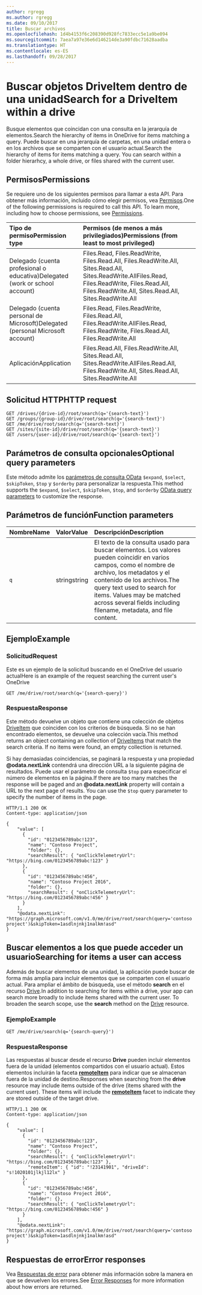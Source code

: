 ```yaml
---
author: rgregg
ms.author: rgregg
ms.date: 09/10/2017
title: Buscar archivos
ms.openlocfilehash: 1d4b4153f6c208390d928fc7833ecc5e1a9be094
ms.sourcegitcommit: 7aea7a97e36e6d146214de3a90fdbc71628aadba
ms.translationtype: HT
ms.contentlocale: es-ES
ms.lasthandoff: 09/28/2017
---
```

# <a name="search-for-a-driveitems-within-a-drive"></a><span data-ttu-id="b4d0b-102">Buscar objetos DriveItem dentro de una unidad</span><span class="sxs-lookup"><span data-stu-id="b4d0b-102">Search for a DriveItem within a drive</span></span>

<span data-ttu-id="b4d0b-103">Busque elementos que coincidan con una consulta en la jerarquía de elementos.</span><span class="sxs-lookup"><span data-stu-id="b4d0b-103">Search the hierarchy of items in OneDrive for items matching a query.</span></span>
<span data-ttu-id="b4d0b-104">Puede buscar en una jerarquía de carpetas, en una unidad entera o en los archivos que se comparten con el usuario actual.</span><span class="sxs-lookup"><span data-stu-id="b4d0b-104">Search the hierarchy of items for items matching a query. You can search within a folder hierarhcy, a whole drive, or files shared with the current user.</span></span>

## <a name="permissions"></a><span data-ttu-id="b4d0b-105">Permisos</span><span class="sxs-lookup"><span data-stu-id="b4d0b-105">Permissions</span></span>

<span data-ttu-id="b4d0b-p102">Se requiere uno de los siguientes permisos para llamar a esta API. Para obtener más información, incluido cómo elegir permisos, vea [Permisos](../../../concepts/permissions_reference.md).</span><span class="sxs-lookup"><span data-stu-id="b4d0b-p102">One of the following permissions is required to call this API. To learn more, including how to choose permissions, see [Permissions](../../../concepts/permissions_reference.md).</span></span>

|<span data-ttu-id="b4d0b-108">Tipo de permiso</span><span class="sxs-lookup"><span data-stu-id="b4d0b-108">Permission type</span></span>      | <span data-ttu-id="b4d0b-109">Permisos (de menos a más privilegiados)</span><span class="sxs-lookup"><span data-stu-id="b4d0b-109">Permissions (from least to most privileged)</span></span>              |
|:--------------------|:---------------------------------------------------------|
|<span data-ttu-id="b4d0b-110">Delegado (cuenta profesional o educativa)</span><span class="sxs-lookup"><span data-stu-id="b4d0b-110">Delegated (work or school account)</span></span> | <span data-ttu-id="b4d0b-111">Files.Read, Files.ReadWrite, Files.Read.All, Files.ReadWrite.All, Sites.Read.All, Sites.ReadWrite.All</span><span class="sxs-lookup"><span data-stu-id="b4d0b-111">Files.Read, Files.ReadWrite, Files.Read.All, Files.ReadWrite.All, Sites.Read.All, Sites.ReadWrite.All</span></span>    |
|<span data-ttu-id="b4d0b-112">Delegado (cuenta personal de Microsoft)</span><span class="sxs-lookup"><span data-stu-id="b4d0b-112">Delegated (personal Microsoft account)</span></span> | <span data-ttu-id="b4d0b-113">Files.Read, Files.ReadWrite, Files.Read.All, Files.ReadWrite.All</span><span class="sxs-lookup"><span data-stu-id="b4d0b-113">Files.Read, Files.ReadWrite, Files.Read.All, Files.ReadWrite.All</span></span>    |
|<span data-ttu-id="b4d0b-114">Aplicación</span><span class="sxs-lookup"><span data-stu-id="b4d0b-114">Application</span></span> | <span data-ttu-id="b4d0b-115">Files.Read.All, Files.ReadWrite.All, Sites.Read.All, Sites.ReadWrite.All</span><span class="sxs-lookup"><span data-stu-id="b4d0b-115">Files.Read.All, Files.ReadWrite.All, Sites.Read.All, Sites.ReadWrite.All</span></span> |

## <a name="http-request"></a><span data-ttu-id="b4d0b-116">Solicitud HTTP</span><span class="sxs-lookup"><span data-stu-id="b4d0b-116">HTTP request</span></span>

<!-- { "blockType": "ignored" } -->

```http
GET /drives/{drive-id}/root/search(q='{search-text}')
GET /groups/{group-id}/drive/root/search(q='{search-text}')
GET /me/drive/root/search(q='{search-text}')
GET /sites/{site-id}/drive/root/search(q='{search-text}')
GET /users/{user-id}/drive/root/search(q='{search-text}')
```

## <a name="optional-query-parameters"></a><span data-ttu-id="b4d0b-117">Parámetros de consulta opcionales</span><span class="sxs-lookup"><span data-stu-id="b4d0b-117">Optional query parameters</span></span>

<span data-ttu-id="b4d0b-118">Este método admite los [parámetros de consulta OData](../../../concepts/query_parameters.md) `$expand`, `$select`, `$skipToken`, `$top` y `$orderby` para personalizar la respuesta.</span><span class="sxs-lookup"><span data-stu-id="b4d0b-118">This method supports the `$expand`, `$select`, `$skipToken`, `$top`, and `$orderby` [OData query parameters](../../../concepts/query_parameters.md) to customize the response.</span></span>

## <a name="function-parameters"></a><span data-ttu-id="b4d0b-119">Parámetros de función</span><span class="sxs-lookup"><span data-stu-id="b4d0b-119">Function parameters</span></span>

| <span data-ttu-id="b4d0b-120">Nombre</span><span class="sxs-lookup"><span data-stu-id="b4d0b-120">Name</span></span> | <span data-ttu-id="b4d0b-121">Valor</span><span class="sxs-lookup"><span data-stu-id="b4d0b-121">Value</span></span>  | <span data-ttu-id="b4d0b-122">Descripción</span><span class="sxs-lookup"><span data-stu-id="b4d0b-122">Description</span></span>                                                                                                                          |
|:-----|:-------|:-------------------------------------------------------------------------------------------------------------------------------------|
| `q`  | <span data-ttu-id="b4d0b-123">string</span><span class="sxs-lookup"><span data-stu-id="b4d0b-123">string</span></span> | <span data-ttu-id="b4d0b-p103">El texto de la consulta usado para buscar elementos. Los valores pueden coincidir en varios campos, como el nombre de archivo, los metadatos y el contenido de los archivos.</span><span class="sxs-lookup"><span data-stu-id="b4d0b-p103">The query text used to search for items. Values may be matched across several fields including filename, metadata, and file content.</span></span> |

## <a name="example"></a><span data-ttu-id="b4d0b-126">Ejemplo</span><span class="sxs-lookup"><span data-stu-id="b4d0b-126">Example</span></span>

### <a name="request"></a><span data-ttu-id="b4d0b-127">Solicitud</span><span class="sxs-lookup"><span data-stu-id="b4d0b-127">Request</span></span>

<span data-ttu-id="b4d0b-128">Este es un ejemplo de la solicitud buscando en el OneDrive del usuario actual</span><span class="sxs-lookup"><span data-stu-id="b4d0b-128">Here is an example of the request searching the current user's OneDrive</span></span>

<!-- { "blockType": "request", "name": "item_search" }-->

```http
GET /me/drive/root/search(q='{search-query}')
```

### <a name="response"></a><span data-ttu-id="b4d0b-129">Respuesta</span><span class="sxs-lookup"><span data-stu-id="b4d0b-129">Response</span></span>

<span data-ttu-id="b4d0b-p104">Este método devuelve un objeto que contiene una colección de objetos [DriveItem](../resources/driveitem.md) que coinciden con los criterios de búsqueda. Si no se han encontrado elementos, se devuelve una colección vacía.</span><span class="sxs-lookup"><span data-stu-id="b4d0b-p104">This method returns an object containing an collection of [DriveItems](../resources/driveitem.md) that match the search criteria. If no items were found, an empty collection is returned.</span></span>

<span data-ttu-id="b4d0b-p105">Si hay demasiadas coincidencias, se paginará la respuesta y una propiedad **@odata.nextLink** contendrá una dirección URL a la siguiente página de resultados. Puede usar el parámetro de consulta `$top` para especificar el número de elementos en la página.</span><span class="sxs-lookup"><span data-stu-id="b4d0b-p105">If there are too many matches the response will be paged and an **@odata.nextLink** property will contain a URL to the next page of results. You can use the `$top` query parameter to specify the number of items in the page.</span></span>

<!-- { "blockType": "response", "@odata.type": "Collection(microsoft.graph.driveItem)", "truncated": true } -->

```http
HTTP/1.1 200 OK
Content-type: application/json

{
    "value": [
      {
        "id": "0123456789abc!123",
        "name": "Contoso Project",
        "folder": {},
        "searchResult": { "onClickTelemetryUrl": "https://bing.com/0123456789abc!123" }
      },
      {
        "id": "0123456789abc!456",
        "name": "Contoso Project 2016",
        "folder": {},
        "searchResult": { "onClickTelemetryUrl": "https://bing.com/0123456789abc!456" }
      }
    ],
    "@odata.nextLink": "https://graph.microsoft.com/v1.0/me/drive/root/search(query='contoso project')&skipToken=1asdlnjnkj1nalkm!asd"
}
```

## <a name="searching-for-items-a-user-can-access"></a><span data-ttu-id="b4d0b-134">Buscar elementos a los que puede acceder un usuario</span><span class="sxs-lookup"><span data-stu-id="b4d0b-134">Searching for items a user can access</span></span>

<span data-ttu-id="b4d0b-p106">Además de buscar elementos de una unidad, la aplicación puede buscar de forma más amplia para incluir elementos que se comparten con el usuario actual. Para ampliar el ámbito de búsqueda, use el método **search** en el recurso [Drive](../resources/drive.md).</span><span class="sxs-lookup"><span data-stu-id="b4d0b-p106">In addition to searching for items within a drive, your app can search more broadly to include items shared with the current user. To broaden the search scope, use the **search** method on the [Drive](../resources/drive.md) resource.</span></span>

### <a name="example"></a><span data-ttu-id="b4d0b-137">Ejemplo</span><span class="sxs-lookup"><span data-stu-id="b4d0b-137">Example</span></span>

<!-- { "blockType": "request", "name": "item_search_all" }-->

```http
GET /me/drive/search(q='{search-query}')
```

### <a name="response"></a><span data-ttu-id="b4d0b-138">Respuesta</span><span class="sxs-lookup"><span data-stu-id="b4d0b-138">Response</span></span>

<span data-ttu-id="b4d0b-p107">Las respuestas al buscar desde el recurso **Drive** pueden incluir elementos fuera de la unidad (elementos compartidos con el usuario actual). Estos elementos incluirán la faceta [**remoteItem**](../resources/remoteitem.md) para indicar que se almacenan fuera de la unidad de destino.</span><span class="sxs-lookup"><span data-stu-id="b4d0b-p107">Responses when searching from the **drive** resource may include items outside of the drive (items shared with the current user). These items will include the [**remoteItem**](../resources/remoteitem.md) facet to indicate they are stored outside of the target drive.</span></span> 

<!-- { "blockType": "response", "truncated": true, "@odata.type": "Collection(microsoft.graph.driveItem)" } -->

```http
HTTP/1.1 200 OK
Content-type: application/json

{
    "value": [
      {
        "id": "0123456789abc!123",
        "name": "Contoso Project",
        "folder": {},
        "searchResult": { "onClickTelemetryUrl": "https://bing.com/0123456789abc!123" },
        "remoteItem": { "id": "!23141901", "driveId": "s!1020101jlkjl12lx" }
      },
      {
        "id": "0123456789abc!456",
        "name": "Contoso Project 2016",
        "folder": {},
        "searchResult": { "onClickTelemetryUrl": "https://bing.com/0123456789abc!456" }
      }
    ],
    "@odata.nextLink": "https://graph.microsoft.com/v1.0/me/drive/root/search(query='contoso project')&skipToken=1asdlnjnkj1nalkm!asd"
}
```

## <a name="error-responses"></a><span data-ttu-id="b4d0b-141">Respuestas de error</span><span class="sxs-lookup"><span data-stu-id="b4d0b-141">Error responses</span></span>

<span data-ttu-id="b4d0b-142">Vea [Respuestas de error][error-response] para obtener más información sobre la manera en que se devuelven los errores.</span><span class="sxs-lookup"><span data-stu-id="b4d0b-142">See [Error Responses][error-response] for more information about how errors are returned.</span></span>

[error-response]: ../../../concepts/errors.md
[item-resource]: ../resources/driveitem.md
[odata-query-parameters]: ../../../concepts/query_parameters.md

<!-- {
  "type": "#page.annotation",
  "description": "Search for a file across a OneDrive.",
  "keywords": "search,query,bing,filename,content",
  "section": "documentation",
  "tocPath": "Items/Search"
} -->

